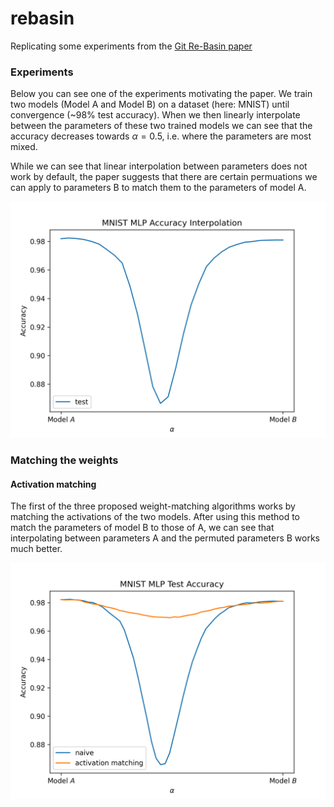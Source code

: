 # rebasin

Replicating some experiments from the [Git Re-Basin paper](https://arxiv.org/pdf/2209.04836.pdf)

### Experiments

Below you can see one of the experiments motivating the paper. We train two models (Model A and Model B) on a dataset (here: MNIST) until convergence (~98% test accuracy). When we then linearly interpolate between the parameters of these two trained models we can see that the accuracy decreases towards $\alpha = 0.5$, i.e. where the parameters are most mixed.

While we can see that linear interpolation between parameters does not work by default, the paper suggests that there are certain permuations we can apply to parameters B to match them to the parameters of model A.

<img src="graphs/interpolate_mlp.png" width=600 />

### Matching the weights

#### Activation matching

The first of the three proposed weight-matching algorithms works by matching the activations of the two models. After using this method to match the parameters of model B to those of A, we can see that interpolating between parameters A and the permuted parameters B works much better.

<img src="graphs/interpolate_mlp_activations.png" width=600 />
